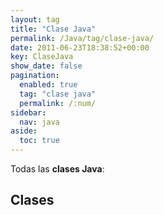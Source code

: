```yaml
---
layout: tag
title: "Clase Java"
permalink: /Java/tag/clase-java/
date: 2011-06-23T18:38:52+00:00
key: ClaseJava
show_date: false
pagination: 
  enabled: true
  tag: "clase java"
  permalink: /:num/    
sidebar:
  nav: java
aside:
  toc: true  
---
```


Todas las <strong>clases Java</strong>:
<h2>Clases</h2>